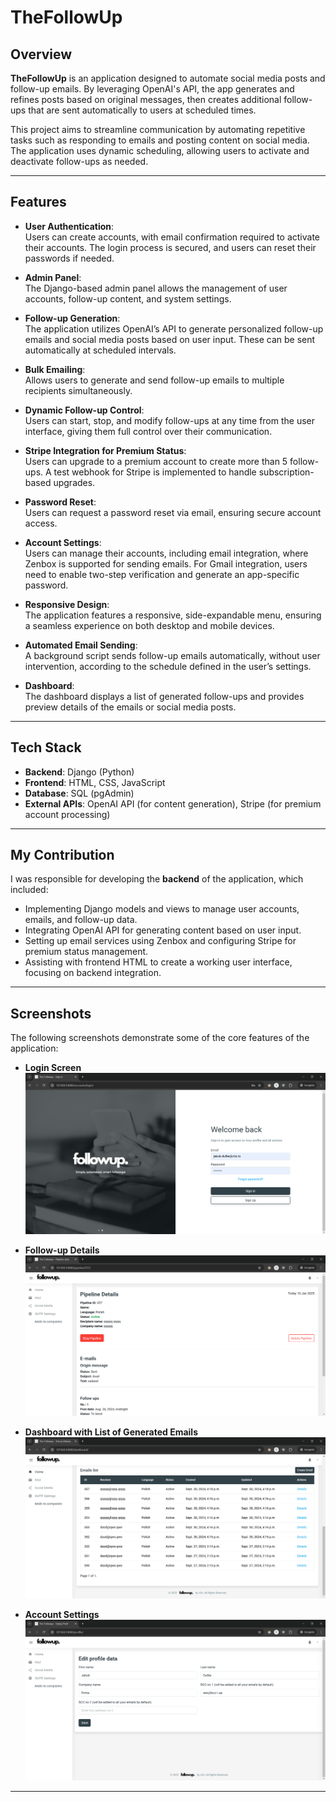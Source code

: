 # TheFollowUp

## Overview

**TheFollowUp** is an application designed to automate social media posts and follow-up emails. By leveraging OpenAI's API, the app generates and refines posts based on original messages, then creates additional follow-ups that are sent automatically to users at scheduled times.

This project aims to streamline communication by automating repetitive tasks such as responding to emails and posting content on social media. The application uses dynamic scheduling, allowing users to activate and deactivate follow-ups as needed.

---

## Features

- **User Authentication**:  
  Users can create accounts, with email confirmation required to activate their accounts. The login process is secured, and users can reset their passwords if needed.

- **Admin Panel**:  
  The Django-based admin panel allows the management of user accounts, follow-up content, and system settings.

- **Follow-up Generation**:  
  The application utilizes OpenAI’s API to generate personalized follow-up emails and social media posts based on user input. These can be sent automatically at scheduled intervals.

- **Bulk Emailing**:  
  Allows users to generate and send follow-up emails to multiple recipients simultaneously.

- **Dynamic Follow-up Control**:  
  Users can start, stop, and modify follow-ups at any time from the user interface, giving them full control over their communication.

- **Stripe Integration for Premium Status**:  
  Users can upgrade to a premium account to create more than 5 follow-ups. A test webhook for Stripe is implemented to handle subscription-based upgrades.

- **Password Reset**:  
  Users can request a password reset via email, ensuring secure account access.

- **Account Settings**:  
  Users can manage their accounts, including email integration, where Zenbox is supported for sending emails. For Gmail integration, users need to enable two-step verification and generate an app-specific password.

- **Responsive Design**:  
  The application features a responsive, side-expandable menu, ensuring a seamless experience on both desktop and mobile devices.

- **Automated Email Sending**:  
  A background script sends follow-up emails automatically, without user intervention, according to the schedule defined in the user’s settings.

- **Dashboard**:  
  The dashboard displays a list of generated follow-ups and provides preview details of the emails or social media posts.

---

## Tech Stack

- **Backend**: Django (Python)
- **Frontend**: HTML, CSS, JavaScript
- **Database**: SQL (pgAdmin)
- **External APIs**: OpenAI API (for content generation), Stripe (for premium account processing)

---

## My Contribution

I was responsible for developing the **backend** of the application, which included:
- Implementing Django models and views to manage user accounts, emails, and follow-up data.
- Integrating OpenAI API for generating content based on user input.
- Setting up email services using Zenbox and configuring Stripe for premium status management.
- Assisting with frontend HTML to create a working user interface, focusing on backend integration.

---

## Screenshots

The following screenshots demonstrate some of the core features of the application:

- **Login Screen**  
  ![Login Screen](screens/login.png)
  
- **Follow-up Details**  
  ![Follow-up Details](screens/details.png)
  
- **Dashboard with List of Generated Emails**  
  ![Dashboard](screens/dashboard.png)
  
- **Account Settings**  
  ![Account Settings](screens/settings.png)

---

